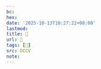 ```yaml
---
bc:
hex:
date: '2025-10-13T10:27:22+08:00'
lastmod:
title: 􄅅
url: 􄅅
tags: [𡓲]
src: DCCV
note:
---
```

